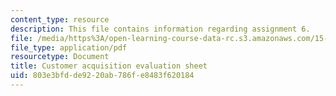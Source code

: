 ```yaml
---
content_type: resource
description: This file contains information regarding assignment 6.
file: /media/https%3A/open-learning-course-data-rc.s3.amazonaws.com/15-390-new-enterprises-spring-2013/803e3bfdde9220ab786fe8483f620184_MIT15_390S13_assgn6sheet.pdf
file_type: application/pdf
resourcetype: Document
title: Customer acquisition evaluation sheet
uid: 803e3bfd-de92-20ab-786f-e8483f620184
---
```

